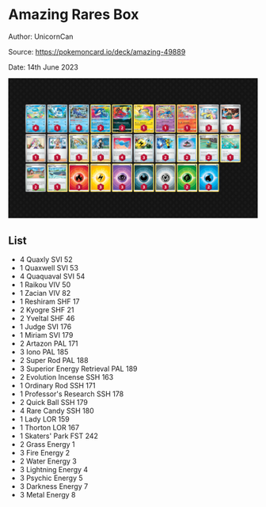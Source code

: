 # Amazing Rares Box

Author: UnicornCan

Source: <https://pokemoncard.io/deck/amazing-49889>

Date: 14th June 2023

![decklist](../../images/PAL/Amazing%20Rares%20Box/1-%20Amazing%20Rares%20Box.png)

## List

* 4 Quaxly SVI 52
* 1 Quaxwell SVI 53
* 4 Quaquaval SVI 54
* 1 Raikou VIV 50
* 1 Zacian VIV 82
* 1 Reshiram SHF 17
* 2 Kyogre SHF 21
* 2 Yveltal SHF 46
* 1 Judge SVI 176
* 1 Miriam SVI 179
* 2 Artazon PAL 171
* 3 Iono PAL 185
* 2 Super Rod PAL 188
* 3 Superior Energy Retrieval PAL 189
* 2 Evolution Incense SSH 163
* 1 Ordinary Rod SSH 171
* 1 Professor's Research SSH 178
* 2 Quick Ball SSH 179
* 4 Rare Candy SSH 180
* 1 Lady LOR 159
* 1 Thorton LOR 167
* 1 Skaters' Park FST 242
* 2 Grass Energy 1
* 3 Fire Energy 2
* 2 Water Energy 3
* 3 Lightning Energy 4
* 3 Psychic Energy 5
* 3 Darkness Energy 7
* 3 Metal Energy 8

